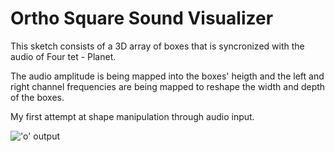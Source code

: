 # Ortho Square Sound Visualizer

This sketch consists of a 3D array of boxes that is syncronized with the audio of Four tet - Planet.

The audio amplitude is being mapped into the boxes' heigth and the left and right channel frequencies are being mapped to reshape the width and depth of the boxes.

My first attempt at shape manipulation through audio input.

!['o' output](https://i.imgur.com/ED72pF9.png)
